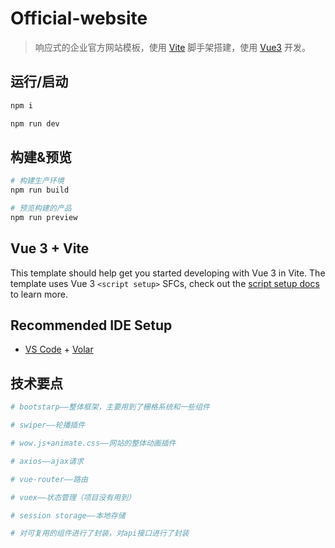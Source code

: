 # Official-website

> 响应式的企业官方网站模板，使用 [Vite](https://cn.vitejs.dev/) 脚手架搭建，使用 [Vue3](https://cn.vuejs.org/) 开发。

## 运行/启动

```bash
npm i

npm run dev
```

## 构建&预览
```bash
# 构建生产环境
npm run build

# 预览构建的产品
npm run preview
```

## Vue 3 + Vite

This template should help get you started developing with Vue 3 in Vite. The template uses Vue 3 `<script setup>` SFCs, check out the [script setup docs](https://v3.vuejs.org/api/sfc-script-setup.html#sfc-script-setup) to learn more.

## Recommended IDE Setup

- [VS Code](https://code.visualstudio.com/) + [Volar](https://marketplace.visualstudio.com/items?itemName=Vue.volar)


## 技术要点

```bash
# bootstarp——整体框架，主要用到了栅格系统和一些组件

# swiper——轮播插件

# wow.js+animate.css——网站的整体动画插件

# axios——ajax请求

# vue-router——路由

# vuex——状态管理（项目没有用到）

# session storage——本地存储

# 对可复用的组件进行了封装，对api接口进行了封装
```

<!-- ## 内容
![](./screenshots/screenshot_1.png)
![](./screenshots/screenshot_2.png)
![](./screenshots/screenshot_3.png)
![](./screenshots/screenshot_4.png) -->